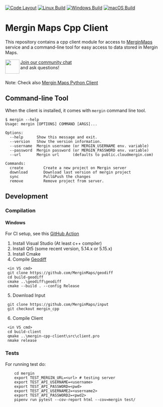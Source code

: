 [![Code Layout](https://github.com/MerginMaps/mergin-cpp-client/workflows/Code%20Layout/badge.svg)](https://github.com/MerginMaps/mergin-cpp-client/actions?query=workflow%3A%22Code+Layout%22)
[![Linux Build](https://github.com/MerginMaps/mergin-cpp-client/actions/workflows/linux.yml/badge.svg)](https://github.com/MerginMaps/mergin-cpp-client/actions/workflows/linux.yml)
[![Windows Build](https://github.com/MerginMaps/mergin-cpp-client/actions/workflows/windows.yml/badge.svg)](https://github.com/MerginMaps/mergin-cpp-client/actions/workflows/windows.yml)
[![macOS Build](https://github.com/MerginMaps/mergin-cpp-client/actions/workflows/macos.yml/badge.svg)](https://github.com/MerginMaps/mergin-cpp-client/actions/workflows/macos.yml)

# Mergin Maps Cpp Client

This repository contains a cpp client module for access to [MerginMaps](https://merginmaps.com/)
service and a command-line tool for easy access to data stored in Mergin Maps.

<div><img align="left" width="45" height="45" src="https://raw.githubusercontent.com/MerginMaps/docs/main/src/.vuepress/public/slack.svg"><a href="https://merginmaps.com/community/join">Join our community chat</a><br/>and ask questions!</div><br />

Note: Check also [Mergin Maps Python Client](https://github.com/MerginMaps/mergin-py-client)

## Command-line Tool

When the client is installed, it comes with `mergin` command line tool.

```
$ mergin --help
Usage: mergin [OPTIONS] COMMAND [ARGS]...

Options:  
  --help      Show this message and exit.
  --version   Show the version information.
  --username  Mergin username (or MERGIN_USERNAME env. variable)
  --password  Mergin password (or MERGIN_PASSWORD env. variable)
  --url       Mergin url      (defaults to public.cloudmergin.com)

Commands:
  create         Create a new project on Mergin server
  download       Download last version of mergin project
  sync           Pull&Push the changes
  remove         Remove project from server.
```


## Development

### Compilation

#### Windows 

For CI setup, see this [GitHub Action](.github/workflows/windows.yml)

1. Install Visual Studio (At least c++ compiler)
2. Install Qt5 (some recent version, 5.14.x or 5.15.x)
3. Install Cmake
4. Compile [Geodiff](https://github.com/MerginMaps/geodiff)
```
 <in VS cmd>
 git clone https://github.com/MerginMaps/geodiff
 cd build-geodiff
 cmake ..\geodiff\geodiff
 cmake --build . --config Release
```
5. Download Input
```
 git clone https://github.com/MerginMaps/input
 git checkout mergin_cpp
```
6. Compile Client
```
 <in VS cmd>
 cd build-client
 qmake ..\mergin-cpp-client\src\client.pro
 nmake release
```

### Tests

For running test do:

```
    cd mergin
    export TEST_MERGIN_URL=<url> # testing server
    export TEST_API_USERNAME=<username>
    export TEST_API_PASSWORD=<pwd>
    export TEST_API_USERNAME2=<username2>
    export TEST_API_PASSWORD2=<pwd2>
    pipenv run pytest --cov-report html --cov=mergin test/
```